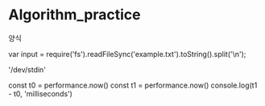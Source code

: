 # Algorithm_practice

양식

var input = require('fs').readFileSync('example.txt').toString().split('\n');

'/dev/stdin'

const t0 = performance.now()
const t1 = performance.now()
console.log(t1 - t0, 'milliseconds')
